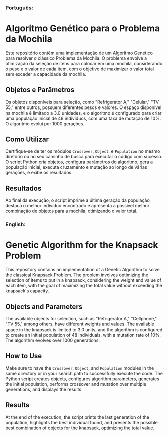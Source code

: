
### Português:

# Algoritmo Genético para o Problema da Mochila

Este repositório contém uma implementação de um Algoritmo Genético para resolver o clássico Problema da Mochila. O problema envolve a otimização da seleção de itens para colocar em uma mochila, considerando o peso e o valor de cada item, com o objetivo de maximizar o valor total sem exceder a capacidade da mochila.

## Objetos e Parâmetros

Os objetos disponíveis para seleção, como "Refrigerator A," "Celular," "TV 55," entre outros, possuem diferentes pesos e valores. O espaço disponível na mochila é limitado a 3.0 unidades, e o algoritmo é configurado para criar uma população inicial de 48 indivíduos, com uma taxa de mutação de 10%. O algoritmo evolui por 1000 gerações.

## Como Utilizar

Certifique-se de ter os módulos `Crossover`, `Object`, e `Population` no mesmo diretório ou no seu caminho de busca para executar o código com sucesso. O script Python cria objetos, configura parâmetros do algoritmo, gera a população inicial, executa cruzamento e mutação ao longo de várias gerações, e exibe os resultados.

## Resultados

Ao final da execução, o script imprime a última geração da população, destaca o melhor indivíduo encontrado e apresenta a possível melhor combinação de objetos para a mochila, otimizando o valor total.


### English:

# Genetic Algorithm for the Knapsack Problem

This repository contains an implementation of a Genetic Algorithm to solve the classical Knapsack Problem. The problem involves optimizing the selection of items to put in a knapsack, considering the weight and value of each item, with the goal of maximizing the total value without exceeding the knapsack's capacity.

## Objects and Parameters

The available objects for selection, such as "Refrigerator A," "Cellphone," "TV 55," among others, have different weights and values. The available space in the knapsack is limited to 3.0 units, and the algorithm is configured to create an initial population of 48 individuals, with a mutation rate of 10%. The algorithm evolves over 1000 generations.

## How to Use

Make sure to have the `Crossover`, `Object`, and `Population` modules in the same directory or in your search path to successfully execute the code. The Python script creates objects, configures algorithm parameters, generates the initial population, performs crossover and mutation over multiple generations, and displays the results.

## Results

At the end of the execution, the script prints the last generation of the population, highlights the best individual found, and presents the possible best combination of objects for the knapsack, optimizing the total value.



